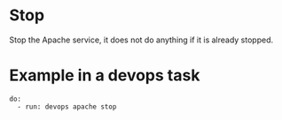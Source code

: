 # Stop

Stop the Apache service, it does not do anything if it is already stopped.

# Example in a devops task

    do:
      - run: devops apache stop
